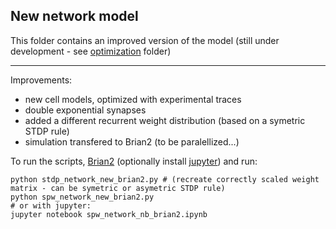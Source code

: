 ## New network model

This folder contains an improved version of the model (still under development -
see [optimization](https://github.com/andrisecker/KOKISharpWaves/tree/master/optimization) folder)

------------------------------------------------------

Improvements:

* new cell models, optimized with experimental traces
* double exponential synapses
* added a different recurrent weight distribution (based on a symetric STDP rule)
* simulation transfered to Brian2 (to be paralellized...)

To run the scripts, [Brian2](http://brian2.readthedocs.io/en/stable/introduction/install.html) (optionally install [jupyter](http://jupyter.org/install.html)) and run:

	python stdp_network_new_brian2.py # (recreate correctly scaled weight matrix - can be symetric or asymetric STDP rule)
	python spw_network_new_brian2.py
	# or with jupyter:
	jupyter notebook spw_network_nb_brian2.ipynb